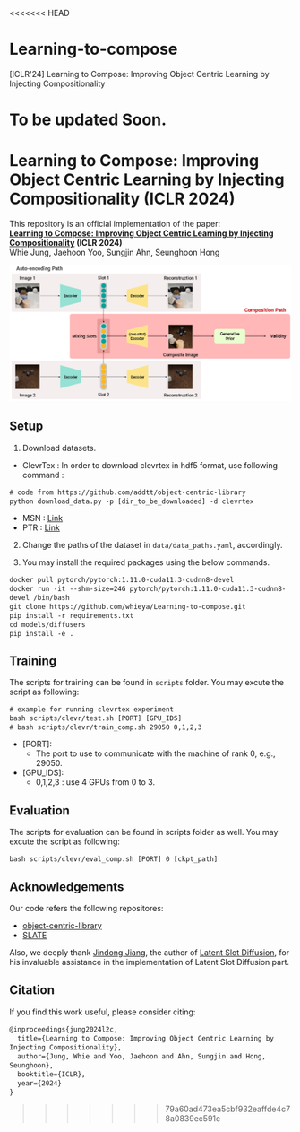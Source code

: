 <<<<<<< HEAD
# Learning-to-compose
[ICLR'24] Learning to Compose: Improving Object Centric Learning by Injecting Compositionality

To be updated Soon.
=======
# Learning to Compose: Improving Object Centric Learning by Injecting Compositionality (ICLR 2024)

This repository is an official implementation of the paper:\
**[Learning to Compose: Improving Object Centric Learning by Injecting Compositionality](https://arxiv.org/pdf/2405.00646) (ICLR 2024)**\
Whie Jung, Jaehoon Yoo, Sungjin Ahn, Seunghoon Hong

![img](./assets/Figure1_overall_framework_0929.png)

## Setup

1. Download datasets.
* ClevrTex : In order to download clevrtex in hdf5 format, use following command : 
```
# code from https://github.com/addtt/object-centric-library
python download_data.py -p [dir_to_be_downloaded] -d clevrtex
```
* MSN : [Link](https://drive.google.com/drive/folders/1xNV5nE7ggzISvPU36B_9NS-WlE3C78mC)
* PTR : [Link](https://github.com/evelinehong/PTR.git)

2. Change the paths of the dataset in ``data/data_paths.yaml``, accordingly.

3. You may install the required packages using the below commands. 
```
docker pull pytorch/pytorch:1.11.0-cuda11.3-cudnn8-devel
docker run -it --shm-size=24G pytorch/pytorch:1.11.0-cuda11.3-cudnn8-devel /bin/bash
git clone https://github.com/whieya/Learning-to-compose.git
pip install -r requirements.txt
cd models/diffusers
pip install -e .
```


## Training
The scripts for training can be found in `scripts` folder. You may excute the script as following:
```
# example for running clevrtex experiment
bash scripts/clevr/test.sh [PORT] [GPU_IDS]
# bash scripts/clevr/train_comp.sh 29050 0,1,2,3
```

* [PORT]:
  * The port to use to communicate with the machine of rank 0, e.g., 29050. 
* [GPU_IDS]:
  * 0,1,2,3 : use 4 GPUs from 0 to 3.

## Evaluation
The scripts for evaluation can be found in scripts folder as well. You may excute the script as following:
```
bash scripts/clevr/eval_comp.sh [PORT] 0 [ckpt_path]
```

## Acknowledgements
Our code refers the following repositores:
* [object-centric-library](https://github.com/addtt/object-centric-library.git)
* [SLATE](https://github.com/singhgautam/slate.git)

Also, we deeply thank [Jindong Jiang](https://www.jindongjiang.me/), the author of [Latent Slot Diffusion](https://arxiv.org/pdf/2303.10834),
for his invaluable assistance in the implementation of Latent Slot Diffusion part.

## Citation
If you find this work useful, please consider citing:
```
@inproceedings{jung2024l2c,
  title={Learning to Compose: Improving Object Centric Learning by Injecting Compositionality},
  author={Jung, Whie and Yoo, Jaehoon and Ahn, Sungjin and Hong, Seunghoon},
  booktitle={ICLR},
  year={2024}
}
```
>>>>>>> 79a60ad473ea5cbf932eaffde4c78a0839ec591c

